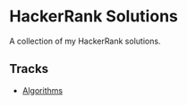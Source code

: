 # HackerRank Solutions

A collection of my HackerRank solutions.

## Tracks

* [Algorithms](algorithms)
